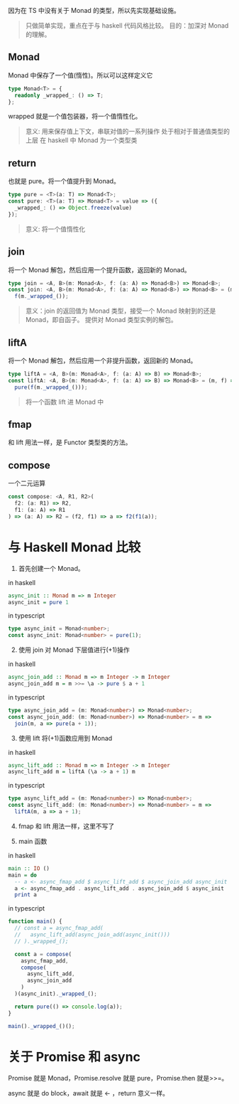因为在 TS 中没有关于 Monad 的类型，所以先实现基础设施。

> 只做简单实现，重点在于与 haskell 代码风格比较。
> 目的：加深对 Monad 的理解。

## Monad

Monad 中保存了一个值(惰性)。所以可以这样定义它

```typescript
type Monad<T> = {
  readonly _wrapped_: () => T;
};
```

wrapped 就是一个值包装器，将一个值惰性化。

> 意义: 用来保存值上下文，串联对值的一系列操作
> 处于相对于普通值类型的上层
> 在 haskell 中 Monad 为一个类型类

## return

也就是 pure。将一个值提升到 Monad。

```typescript
type pure = <T>(a: T) => Monad<T>;
const pure: <T>(a: T) => Monad<T> = value => ({
  _wrapped_: () => Object.freeze(value)
});
```

> 意义: 将一个值惰性化

## join

将一个 Monad 解包，然后应用一个提升函数，返回新的 Monad。

```typescript
type join = <A, B>(m: Monad<A>, f: (a: A) => Monad<B>) => Monad<B>;
const join: <A, B>(m: Monad<A>, f: (a: A) => Monad<B>) => Monad<B> = (m, f) =>
  f(m._wrapped_());
```

> 意义：join 的返回值为 Monad 类型，接受一个 Monad 映射到的还是 Monad，即自函子。
> 提供对 Monad 类型实例的解包。

## liftA

将一个 Monad 解包，然后应用一个非提升函数，返回新的 Monad。

```typescript
type liftA = <A, B>(m: Monad<A>, f: (a: A) => B) => Monad<B>;
const liftA: <A, B>(m: Monad<A>, f: (a: A) => B) => Monad<B> = (m, f) =>
  pure(f(m._wrapped_()));
```

> 将一个函数 lift 进 Monad 中

## fmap

和 lift 用法一样，是 Functor 类型类的方法。

## compose

一个二元运算

```typescript
const compose: <A, R1, R2>(
  f2: (a: R1) => R2,
  f1: (a: A) => R1
) => (a: A) => R2 = (f2, f1) => a => f2(f1(a));
```

# 与 Haskell Monad 比较

1. 首先创建一个 Monad。

in haskell

```haskell
async_init :: Monad m => m Integer
async_init = pure 1
```

in typescript

```typescript
type async_init = Monad<number>;
const async_init: Monad<number> = pure(1);
```

2. 使用 join 对 Monad 下层值进行(+1)操作

in haskell

```haskell
async_join_add :: Monad m => m Integer -> m Integer
async_join_add m = m >>= \a -> pure $ a + 1
```

in typescript

```typescript
type async_join_add = (m: Monad<number>) => Monad<number>;
const async_join_add: (m: Monad<number>) => Monad<number> = m =>
  join(m, a => pure(a + 1));
```

3. 使用 lift 将(+1)函数应用到 Monad

in haskell

```haskell
async_lift_add :: Monad m => m Integer -> m Integer
async_lift_add m = liftA (\a -> a + 1) m
```

in typescript

```typescript
type async_lift_add = (m: Monad<number>) => Monad<number>;
const async_lift_add: (m: Monad<number>) => Monad<number> = m =>
  liftA(m, a => a + 1);
```

4. fmap 和 lift 用法一样，这里不写了

5. main 函数

in haskell

```haskell
main :: IO ()
main = do
  -- a <- async_fmap_add $ async_lift_add $ async_join_add async_init
  a <- async_fmap_add . async_lift_add . async_join_add $ async_init
  print a
```

in typescript

```typescript
function main() {
  // const a = async_fmap_add(
  //   async_lift_add(async_join_add(async_init()))
  // )._wrapped_();

  const a = compose(
    async_fmap_add,
    compose(
      async_lift_add,
      async_join_add
    )
  )(async_init)._wrapped_();

  return pure(() => console.log(a));
}

main()._wrapped_()();
```

# 关于 Promise 和 async

Promise 就是 Monad，Promise.resolve 就是 pure，Promise.then 就是>>=。

async 就是 do block，await 就是 <- ，return 意义一样。
